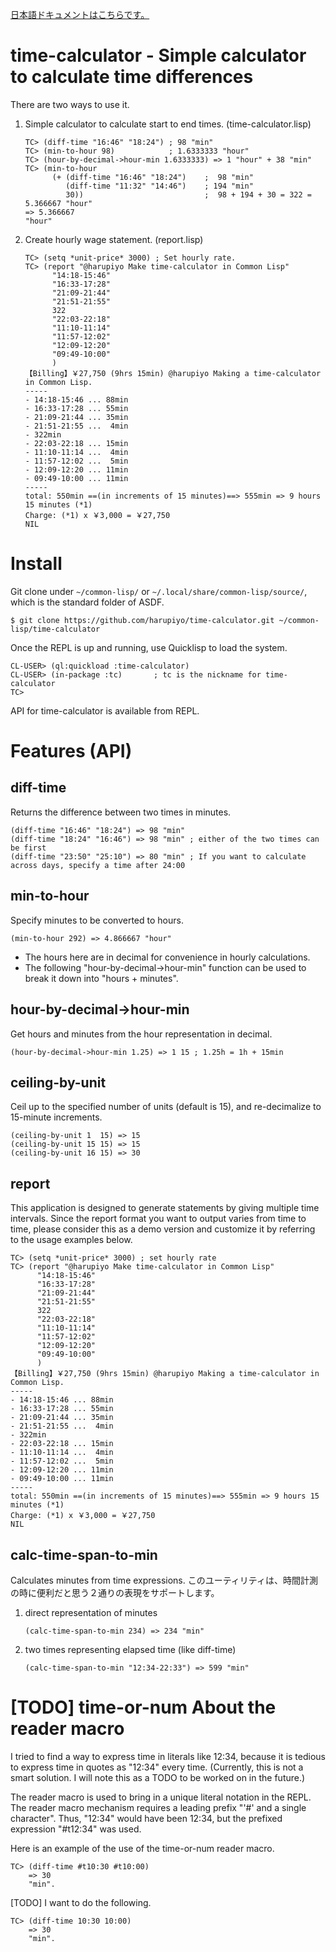 [日本語ドキュメントはこちらです。](/README_ja.md)

# time-calculator - Simple calculator to calculate time differences

There are two ways to use it.

1. Simple calculator to calculate start to end times. (time-calculator.lisp)
	```
	TC> (diff-time "16:46" "18:24") ; 98 "min"
	TC> (min-to-hour 98)			; 1.6333333 "hour"
	TC> (hour-by-decimal->hour-min 1.6333333) => 1 "hour" + 38 "min"
	TC> (min-to-hour
		  (+ (diff-time "16:46" "18:24")	;  98 "min"
			 (diff-time "11:32" "14:46")	; 194 "min"
			 30))							;  98 + 194 + 30 = 322 = 5.366667 "hour"
	=> 5.366667
	"hour"
	```
2. Create hourly wage statement. (report.lisp)
	```
	TC> (setq *unit-price* 3000) ; Set hourly rate.
	TC> (report "@harupiyo Make time-calculator in Common Lisp"
		  "14:18-15:46"
		  "16:33-17:28"        
		  "21:09-21:44"        
		  "21:51-21:55"        
		  322
		  "22:03-22:18"        
		  "11:10-11:14"        
		  "11:57-12:02"        
		  "12:09-12:20"        
		  "09:49-10:00"
		  )
	【Billing】￥27,750 (9hrs 15min) @harupiyo Making a time-calculator in Common Lisp.
	-----
	- 14:18-15:46 ... 88min
	- 16:33-17:28 ... 55min
	- 21:09-21:44 ... 35min
	- 21:51-21:55 ...  4min
	- 322min
	- 22:03-22:18 ... 15min
	- 11:10-11:14 ...  4min
	- 11:57-12:02 ...  5min
	- 12:09-12:20 ... 11min
	- 09:49-10:00 ... 11min
	-----
	total: 550min ==(in increments of 15 minutes)==> 555min => 9 hours 15 minutes (*1)
	Charge: (*1) x ￥3,000 = ￥27,750
	NIL
	```

# Install

Git clone under `~/common-lisp/` or `~/.local/share/common-lisp/source/`, which is the standard folder of ASDF.

```
$ git clone https://github.com/harupiyo/time-calculator.git ~/common-lisp/time-calculator
```

Once the REPL is up and running, use Quicklisp to load the system.

```
CL-USER> (ql:quickload :time-calculator)
CL-USER> (in-package :tc)		; tc is the nickname for time-calculator
TC>
```

API for time-calculator is available from REPL.

# Features (API)

## diff-time

Returns the difference between two times in minutes.

```
(diff-time "16:46" "18:24") => 98 "min"
(diff-time "18:24" "16:46") => 98 "min" ; either of the two times can be first
(diff-time "23:50" "25:10") => 80 "min" ; If you want to calculate across days, specify a time after 24:00
```

## min-to-hour

Specify minutes to be converted to hours.

```
(min-to-hour 292) => 4.866667 "hour"
```

- The hours here are in decimal for convenience in hourly calculations.
- The following "hour-by-decimal->hour-min" function can be used to break it down into "hours + minutes".

## hour-by-decimal->hour-min

Get hours and minutes from the hour representation in decimal.

```
(hour-by-decimal->hour-min 1.25) => 1 15 ; 1.25h = 1h + 15min
```

## ceiling-by-unit

Ceil up to the specified number of units (default is 15), and re-decimalize to 15-minute increments.

```
(ceiling-by-unit 1  15) => 15
(ceiling-by-unit 15 15) => 15
(ceiling-by-unit 16 15) => 30
```

## report

This application is designed to generate statements by giving multiple time intervals.
Since the report format you want to output varies from time to time, please consider this as a demo version and customize it by referring to the usage examples below.

```
TC> (setq *unit-price* 3000) ; set hourly rate
TC> (report "@harupiyo Make time-calculator in Common Lisp"
	  "14:18-15:46"
	  "16:33-17:28"        
	  "21:09-21:44"        
	  "21:51-21:55"        
	  322
	  "22:03-22:18"        
	  "11:10-11:14"        
	  "11:57-12:02"        
	  "12:09-12:20"        
	  "09:49-10:00"
	  )
【Billing】￥27,750 (9hrs 15min) @harupiyo Making a time-calculator in Common Lisp.
-----
- 14:18-15:46 ... 88min
- 16:33-17:28 ... 55min
- 21:09-21:44 ... 35min
- 21:51-21:55 ...  4min
- 322min
- 22:03-22:18 ... 15min
- 11:10-11:14 ...  4min
- 11:57-12:02 ...  5min
- 12:09-12:20 ... 11min
- 09:49-10:00 ... 11min
-----
total: 550min ==(in increments of 15 minutes)==> 555min => 9 hours 15 minutes (*1)
Charge: (*1) x ￥3,000 = ￥27,750
NIL
```

## calc-time-span-to-min

Calculates minutes from time expressions.
このユーティリティは、時間計測の時に便利だと思う２通りの表現をサポートします。

1. direct representation of minutes
	```
	(calc-time-span-to-min 234) => 234 "min"
	```
2. two times representing elapsed time (like diff-time)
	```
	(calc-time-span-to-min "12:34-22:33") => 599 "min"
	```

# [TODO] time-or-num About the reader macro

I tried to find a way to express time in literals like 12:34, because it is tedious to express time in quotes as "12:34" every time.
(Currently, this is not a smart solution. I will note this as a TODO to be worked on in the future.)

The reader macro is used to bring in a unique literal notation in the REPL.
The reader macro mechanism requires a leading prefix "'#' and a single character".
Thus, "12:34" would have been 12:34, but the prefixed expression "#t12:34" was used.

Here is an example of the use of the time-or-num reader macro.
```
TC> (diff-time #t10:30 #t10:00)
	=> 30
	"min".
```
[TODO] I want to do the following.
```
TC> (diff-time 10:30 10:00)
	=> 30
	"min".
```
